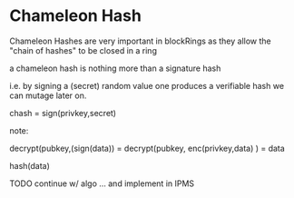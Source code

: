 # Chameleon Hash



Chameleon Hashes are very important in blockRings as
they allow the "chain of hashes" to be closed in a ring

a chameleon hash is nothing more than a signature hash

 i.e. by signing a (secret) random value one produces
 a verifiable hash we can mutage later on.



 chash = sign(privkey,secret)


 note:

 decrypt(pubkey,(sign(data)) = decrypt(pubkey, enc(privkey,data) ) = data


 hash(data)


 TODO continue w/ algo ... and implement in IPMS
